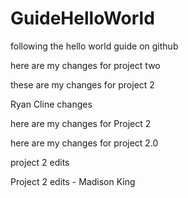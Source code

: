 # GuideHelloWorld
following the hello world guide on github

here are my changes for project two

these are my changes for project 2

Ryan Cline changes 

here are my changes for Project 2

here are my changes for project 2.0

project 2 edits

Project 2 edits - Madison King